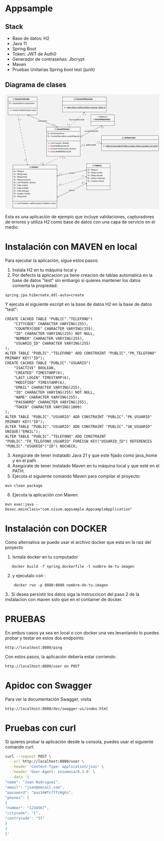 # Appsample

## Stack
- Base de datos: H2
- Java 11
- Spring Boot
- Token: JWT de Auth0
- Generador de contraseñas: Jbcrypt
- Maven
- Pruebas Unitarias Spring boot test (junit)

## Diagrama de clases
![Diagrama de clases](https://github.com/Programmercito/appsample-nisum/blob/main/diagrama.png?raw=true)

Esta es una aplicación de ejemplo que incluye validaciones, capturadores de errores y utiliza H2 como base de datos con una capa de servicio en el medio.

# Instalación con MAVEN en local

Para ejecutar la aplicación, sigue estos pasos:

1. Instala H2 en tu máquina local y
2. Por defecto la aplicacion ya tiene creacion de tablas automatica en la base de datos "test" sin embargo si quieres mantener los datos comenta la propiedad:
```
spring.jpa.hibernate.ddl-auto=create
```
Y ejecuta el siguiente escript en la base de datos H2 en la base de datos "test": 
```
CREATE CACHED TABLE "PUBLIC"."TELEFONO"(
    "CITYCODE" CHARACTER VARYING(255),
    "COUNTRYCODE" CHARACTER VARYING(255),
    "ID" CHARACTER VARYING(255) NOT NULL,
    "NUMBER" CHARACTER VARYING(255),
    "USUARIO_ID" CHARACTER VARYING(255)
);     
ALTER TABLE "PUBLIC"."TELEFONO" ADD CONSTRAINT "PUBLIC"."PK_TELEFONO" PRIMARY KEY("ID");     
CREATE CACHED TABLE "PUBLIC"."USUARIO"(
    "ISACTIVE" BOOLEAN,
    "CREATED" TIMESTAMP(6),
    "LAST_LOGIN" TIMESTAMP(6),
    "MODIFIED" TIMESTAMP(6),
    "EMAIL" CHARACTER VARYING(255),
    "ID" CHARACTER VARYING(255) NOT NULL,
    "NAME" CHARACTER VARYING(255),
    "PASSWORD" CHARACTER VARYING(255),
    "TOKEN" CHARACTER VARYING(1000)
);               
ALTER TABLE "PUBLIC"."USUARIO" ADD CONSTRAINT "PUBLIC"."PK_USUARIO" PRIMARY KEY("ID");     
ALTER TABLE "PUBLIC"."USUARIO" ADD CONSTRAINT "PUBLIC"."UK_USUARIO" UNIQUE("EMAIL");        
ALTER TABLE "PUBLIC"."TELEFONO" ADD CONSTRAINT "PUBLIC"."FK_TELEFONO_USUARIO" FOREIGN KEY("USUARIO_ID") REFERENCES "PUBLIC"."USUARIO"("ID") NOCHECK;  

```
3. Asegúrate de tener instalado Java 21 y que este fijado como java_home y en el path.
4. Asegúrate de tener instalado Maven en tu máquina local y que esté en el PATH.
5. Ejecuta el siguiente comando Maven para compilar el proyecto:
```
mvn clean package
```
6. Ejecuta la aplicación con Maven:
```
mvn exec:java -Dexec.mainClass="com.nisum.appsample.AppsampleApplication"
```

# Instalación con DOCKER

Como alternativa se puede usar el archivo docker que esta en la raiz del proyecto
1. Isntala docker en tu computador

```
   docker build -f spring.dockerfile -t nombre-de-tu-imagen 
```
2. y ejecutalo con :

```
    docker run -p 8080:8080 nombre-de-tu-imagen
```
3.. Si desea persistir los datos siga la instruccicon del paso 2 de la instalacion con maven solo que en el container de docker.
   
# PRUEBAS
En ambos casos ya sea en local o con docker una ves levantando lo puedes probar y testar en estos dos endpoints:
```
http://localhost:8080/ping
```
Con estos pasos, la aplicación debería estar corriendo.
```
http://localhost:8080/user en POST
```
#  Apidoc con Swagger

Para ver la documentación Swagger, visita 
```
http://localhost:8080/doc/swagger-ui/index.html
```
# Pruebas con curl 

Si quieres probar la aplicación desde la consola, puedes usar el siguiente comando curl:

```bash
curl --request POST \
  --url http://localhost:8080/user \
  --header 'Content-Type: application/json' \
  --header 'User-Agent: insomnia/8.3.0' \
  --data '{
"name": "Juan Rodriguez",
"email": "juan@emcail.com",
"password": "pas34#TcfffcHgGs",
"phones": [
{
"number": "1234567",
"citycode": "1",
"contrycode": "57"
}
]
}'
```
